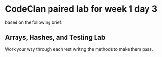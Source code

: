 # CodeClan paired lab for week 1 day 3
based on the following brief:

## Arrays, Hashes, and Testing Lab
Work your way through each test writing the methods to make them pass.
